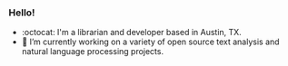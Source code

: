 ### Hello!
- :octocat: I'm a librarian and developer based in Austin, TX.
- 🌱 I’m currently working on a variety of open source text analysis and natural language processing projects.

